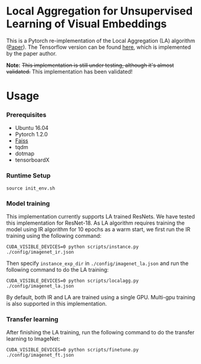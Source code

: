 # Local Aggregation for Unsupervised Learning of Visual Embeddings

This is a Pytorch re-implementation of the Local Aggregation (LA) algorithm ([Paper](https://arxiv.org/abs/1903.12355)).
The Tensorflow version can be found [here](https://github.com/neuroailab/LocalAggregation), which is implemented by the paper author.

**Note:** ~~This implementation is still under testing, although it's almost validated.~~ This implementation has been validated!

# Usage

### Prerequisites

* Ubuntu 16.04
* Pytorch 1.2.0
* [Faiss](https://github.com/facebookresearch/faiss)
* tqdm
* dotmap
* tensorboardX

### Runtime Setup
```
source init_env.sh
```

### Model training

This implementation currently supports LA trained ResNets. We have tested this implementation for ResNet-18. 
As LA algorithm requires training the model using IR algorithm for 10 epochs as a warm start, we first run the IR training using the following command:
```
CUDA_VISIBLE_DEVICES=0 python scripts/instance.py ./config/imagenet_ir.json
```
Then specify `instance_exp_dir` in `./config/imagenet_la.json` and run the following command to do the LA training:
```
CUDA_VISIBLE_DEVICES=0 python scripts/localagg.py ./config/imagenet_la.json
```
By default, both IR and LA are trained using a single GPU. Multi-gpu training is also supported in this implementation.


### Transfer learning 
After finishing the LA training, run the following command to do the transfer learning to ImageNet:
```
CUDA_VISIBLE_DEVICES=0 python scripts/finetune.py ./config/imagenet_ft.json
```
